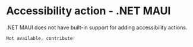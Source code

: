 # Accessibility action - .NET MAUI

.NET MAUI does not have built-in support for adding accessibility actions.

```csharp
Not available, contribute!
```
